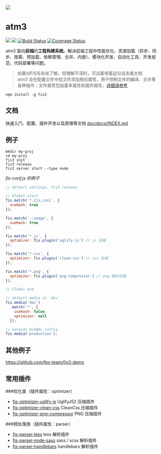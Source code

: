 ![](https://raw.githubusercontent.com/fex-team/fis3/master/doc/logo.png)

# atm3
![](https://img.shields.io/npm/v/fis3.svg) ![](https://img.shields.io/npm/dm/fis3.svg)
[![Build Status](https://travis-ci.org/fex-team/fis3.svg?branch=master)](https://travis-ci.org/fex-team/fis3)
[![Coverage Status](https://coveralls.io/repos/fex-team/fis3/badge.svg?branch=master&service=github)](https://coveralls.io/github/fex-team/fis3?branch=master)

atm3 面向**前端**的**工程构建系统**。解决前端工程中性能优化、资源加载（异步、同步、按需、预加载、依赖管理、合并、内嵌）、模块化开发、自动化工具、开发规范、代码部署等问题。

> 如果对FIS先有些了解，但理解不深的，可试着带着这句话去看文档 <br>
> atm3 会在配置文件中给文件添加相应属性，用于控制文件的编译、合并等各种操作；文件属性包括基本属性和插件属性，[详细请参考](https://github.com/fex-team/fis3/blob/master/doc/docs/api/config-props.md#文件属性)

```
npm install -g fis3
```

## 文档

快速入门、配置、插件开发以及原理等文档 [doc/docs/INDEX.md](doc/docs/INDEX.md)

## 例子

```
mkdir my-proj
cd my-proj
fis3 init
fis3 release
fis3 server start --type node
```

*fis-conf.js 的例子*

```js
// default settings. fis3 release

// Global start
fis.match('*.{js,css}', {
  useHash: true
});

fis.match('::image', {
  useHash: true
});

fis.match('*.js', {
  optimizer: fis.plugin('uglify-js') // js 压缩
});

fis.match('*.css', {
  optimizer: fis.plugin('clean-css') // css 压缩
});

fis.match('*.png', {
  optimizer: fis.plugin('png-compressor') // png 图片压缩
});

// Global end

// default media is `dev`
fis.media('dev')
  .match('*', {
    useHash: false,
    optimizer: null
  });

// extends GLOBAL config
fis.media('production');
```

## 其他例子

https://github.com/fex-team/fis3-demo

## 常用插件

###优化类（插件属性：optimizer）
- [fis-optimizer-uglify-js](https://www.npmjs.com/package/fis-optimizer-uglify-js) UglifyJS2 压缩插件
- [fis-optimizer-clean-css](https://www.npmjs.com/package/fis-optimizer-clean-css) CleanCss  压缩插件
- [fis-optimizer-png-compressor](https://www.npmjs.com/package/fis-optimizer-png-compressor) PNG 压缩插件

###预处理类（插件属性：parser）
- [fis-parser-less](https://www.npmjs.com/package/fis-parser-less) less 解析插件
- [fis-parser-node-sass](https://www.npmjs.com/package/fis-parser-node-sass) sass / scss 解析插件
- [fis-parser-handlebars](https://www.npmjs.com/package/fis-parser-handlebars) handlebars 解析插件
